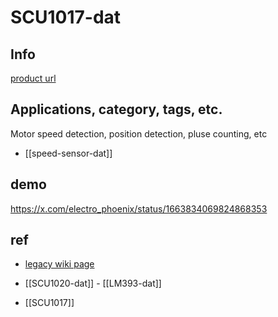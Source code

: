 
# SCU1017-dat

## Info 
 
[product url](https://www.electrodragon.com/product/groove-opto-coupler-optical-sensor-for-arduino-speed-counting/)
 
## Applications, category, tags, etc. 

Motor speed detection, position detection, pluse counting, etc

- [[speed-sensor-dat]]

## demo 
https://x.com/electro_phoenix/status/1663834069824868353


## ref 

- [legacy wiki page ](https://www.electrodragon.com/w/index.php?title=Groove_Opto_Coupler_Optical_Sensor_Module_for_Arduino_Speed_Counting)
 

- [[SCU1020-dat]] - [[LM393-dat]]

- [[SCU1017]]